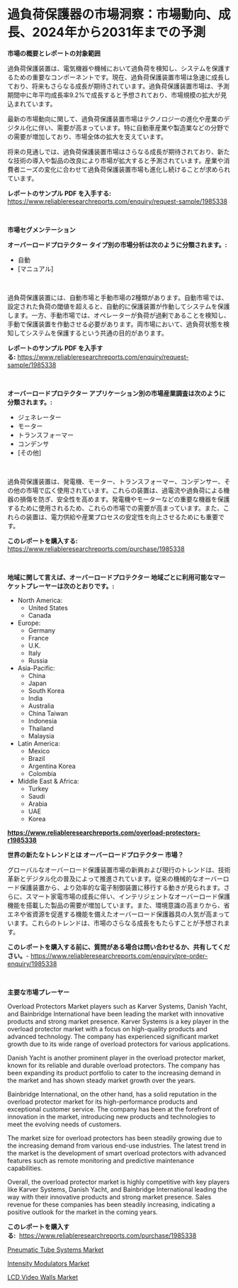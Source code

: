 <p><h1>過負荷保護器の市場洞察：市場動向、成長、2024年から2031年までの予測</h1></p><p><strong>市場の概要とレポートの対象範囲</strong></p>
<p><p>過負荷保護装置は、電気機器や機械において過負荷を検知し、システムを保護するための重要なコンポーネントです。現在、過負荷保護装置市場は急速に成長しており、将来もさらなる成長が期待されています。過負荷保護装置市場は、予測期間中に年平均成長率9.2%で成長すると予想されており、市場規模の拡大が見込まれています。</p><p>最新の市場動向に関して、過負荷保護装置市場はテクノロジーの進化や産業のデジタル化に伴い、需要が高まっています。特に自動車産業や製造業などの分野での需要が増加しており、市場全体の拡大を支えています。</p><p>将来の見通しでは、過負荷保護装置市場はさらなる成長が期待されており、新たな技術の導入や製品の改良により市場が拡大すると予測されています。産業や消費者ニーズの変化に合わせて過負荷保護装置市場も進化し続けることが求められています。</p></p>
<p><strong>レポートのサンプル PDF を入手する:</strong> <a href="https://www.reliableresearchreports.com/enquiry/request-sample/1985338">https://www.reliableresearchreports.com/enquiry/request-sample/1985338</a></p>
<p>&nbsp;</p>
<p><strong>市場セグメンテーション</strong></p>
<p><strong>オーバーロードプロテクター タイプ別の市場分析は次のように分類されます。:</strong></p>
<p><ul><li>自動</li><li>[マニュアル]</li></ul></p>
<p>&nbsp;</p>
<p><p>過負荷保護装置には、自動市場と手動市場の2種類があります。自動市場では、設定された負荷の閾値を超えると、自動的に保護装置が作動してシステムを保護します。一方、手動市場では、オペレーターが負荷が過剰であることを検知し、手動で保護装置を作動させる必要があります。両市場において、過負荷状態を検知してシステムを保護するという共通の目的があります。</p></p>
<p><strong>レポートのサンプル PDF を入手する:</strong>&nbsp;<a href="https://www.reliableresearchreports.com/enquiry/request-sample/1985338">https://www.reliableresearchreports.com/enquiry/request-sample/1985338</a></p>
<p>&nbsp;</p>
<p><strong> オーバーロードプロテクター アプリケーション別の市場産業調査は次のように分類されます。:</strong></p>
<p><ul><li>ジェネレーター</li><li>モーター</li><li>トランスフォーマー</li><li>コンデンサ</li><li>[その他]</li></ul></p>
<p>&nbsp;</p>
<p><p>過負荷保護装置は、発電機、モーター、トランスフォーマー、コンデンサー、その他の市場で広く使用されています。これらの装置は、過電流や過負荷による機器の損傷を防ぎ、安全性を高めます。発電機やモーターなどの重要な機器を保護するために使用されるため、これらの市場での需要が高まっています。また、これらの装置は、電力供給や産業プロセスの安定性を向上させるためにも重要です。</p></p>
<p><strong>このレポートを購入する:</strong>&nbsp; <a href="https://www.reliableresearchreports.com/purchase/1985338">https://www.reliableresearchreports.com/purchase/1985338</a></p>
<p>&nbsp;</p>
<p><strong>地域に関して言えば、オーバーロードプロテクター 地域ごとに利用可能なマーケットプレーヤーは次のとおりです。:</strong></p>
<p><ul>
    <li>
        North America:
        <ul>
            <li>United States</li>
            <li>Canada</li>
        </ul>
    </li>
    <li>
        Europe:
        <ul>
            <li>Germany</li>
            <li>France</li>
            <li>U.K.</li>
            <li>Italy</li>
            <li>Russia</li>
        </ul>
    </li>
    <li>
        Asia-Pacific:
        <ul>
            <li>China</li>
            <li>Japan</li>
            <li>South Korea</li>
            <li>India</li>
            <li>Australia</li>
            <li>China Taiwan</li>
            <li>Indonesia</li>
            <li>Thailand</li>
            <li>Malaysia</li>
        </ul>
    </li>
    <li>
        Latin America:
        <ul>
            <li>Mexico</li>
            <li>Brazil</li>
            <li>Argentina Korea</li>
            <li>Colombia</li>
        </ul>
    </li>
    <li>
        Middle East & Africa:
        <ul>
            <li>Turkey</li>
            <li>Saudi</li>
            <li>Arabia</li>
            <li>UAE</li>
            <li>Korea</li>
        </ul>
    </li>
    </ul></p>
<p><strong><a href="https://www.reliableresearchreports.com/overload-protectors-r1985338">https://www.reliableresearchreports.com/overload-protectors-r1985338</a></strong>&nbsp;</p>
<p><strong>世界の新たなトレンドとは オーバーロードプロテクター 市場？</strong></p>
<p><p>グローバルなオーバーロード保護装置市場の新興および現行のトレンドは、技術革新とデジタル化の普及によって推進されています。従来の機械的なオーバーロード保護装置から、より効率的な電子制御装置に移行する動きが見られます。さらに、スマート家電市場の成長に伴い、インテリジェントなオーバーロード保護機能を搭載した製品の需要が増加しています。また、環境意識の高まりから、省エネや省資源を促進する機能を備えたオーバーロード保護器具の人気が高まっています。これらのトレンドは、市場のさらなる成長をもたらすことが予想されます。</p></p>
<p><strong>このレポートを購入する前に、質問がある場合は問い合わせるか、共有してください。</strong>- <a href="https://www.reliableresearchreports.com/enquiry/pre-order-enquiry/1985338">https://www.reliableresearchreports.com/enquiry/pre-order-enquiry/1985338</a></p>
<p>&nbsp;</p>
<p><strong>主要な市場プレーヤー</strong></p>
<p><p>Overload Protectors Market players such as Karver Systems, Danish Yacht, and Bainbridge International have been leading the market with innovative products and strong market presence. Karver Systems is a key player in the overload protector market with a focus on high-quality products and advanced technology. The company has experienced significant market growth due to its wide range of overload protectors for various applications.</p><p>Danish Yacht is another prominent player in the overload protector market, known for its reliable and durable overload protectors. The company has been expanding its product portfolio to cater to the increasing demand in the market and has shown steady market growth over the years.</p><p>Bainbridge International, on the other hand, has a solid reputation in the overload protector market for its high-performance products and exceptional customer service. The company has been at the forefront of innovation in the market, introducing new products and technologies to meet the evolving needs of customers.</p><p>The market size for overload protectors has been steadily growing due to the increasing demand from various end-use industries. The latest trend in the market is the development of smart overload protectors with advanced features such as remote monitoring and predictive maintenance capabilities.</p><p>Overall, the overload protector market is highly competitive with key players like Karver Systems, Danish Yacht, and Bainbridge International leading the way with their innovative products and strong market presence. Sales revenue for these companies has been steadily increasing, indicating a positive outlook for the market in the coming years.</p></p>
<p><strong>このレポートを購入する:</strong>&nbsp;&nbsp;<a href="https://www.reliableresearchreports.com/purchase/1985338">https://www.reliableresearchreports.com/purchase/1985338</a></p>
<p><p><a href="https://github.com/RichRobinson5/Market-Research-Report-List-4/blob/main/pneumatic-tube-systems-market.md">Pneumatic Tube Systems Market</a></p><p><a href="https://github.com/kufem1/Market-Research-Report-List-2/blob/main/intensity-modulators-market.md">Intensity Modulators Market</a></p><p><a href="https://github.com/singletonthaxterkelliehr2df/Market-Research-Report-List-2/blob/main/lcd-video-walls-market.md">LCD Video Walls Market</a></p></p>
